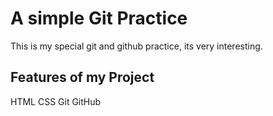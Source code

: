 # A simple Git Practice
This is my special git and github practice, its very interesting.
## Features of my Project
HTML
CSS
Git
GitHub
